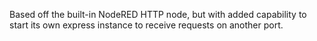 Based off the built-in NodeRED HTTP node, but with added capability to start its own express instance to receive requests on another port.